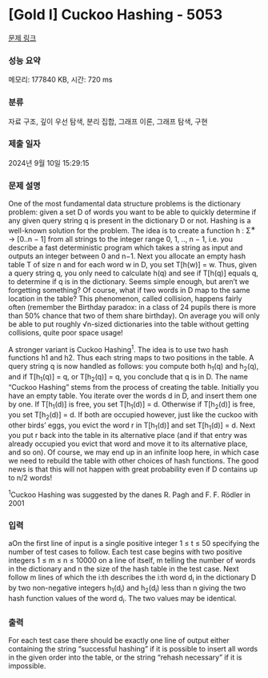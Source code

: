 # [Gold I] Cuckoo Hashing - 5053 

[문제 링크](https://www.acmicpc.net/problem/5053) 

### 성능 요약

메모리: 177840 KB, 시간: 720 ms

### 분류

자료 구조, 깊이 우선 탐색, 분리 집합, 그래프 이론, 그래프 탐색, 구현

### 제출 일자

2024년 9월 10일 15:29:15

### 문제 설명

<p>One of the most fundamental data structure problems is the dictionary problem: given a set D of words you want to be able to quickly determine if any given query string q is present in the dictionary D or not. Hashing is a well-known solution for the problem. The idea is to create a function h : Σ<sup>∗</sup> → [0..n − 1] from all strings to the integer range 0, 1, .., n − 1, i.e. you describe a fast deterministic program which takes a string as input and outputs an integer between 0 and n−1. Next you allocate an empty hash table T of size n and for each word w in D, you set T[h(w)] = w. Thus, given a query string q, you only need to calculate h(q) and see if T[h(q)] equals q, to determine if q is in the dictionary. Seems simple enough, but aren’t we forgetting something? Of course, what if two words in D map to the same location in the table? This phenomenon, called collision, happens fairly often (remember the Birthday paradox: in a class of 24 pupils there is more than 50% chance that two of them share birthday). On average you will only be able to put roughly √n-sized dictionaries into the table without getting collisions, quite poor space usage!</p>

<p>A stronger variant is Cuckoo Hashing<sup>1</sup>. The idea is to use two hash functions h1 and h2. Thus each string maps to two positions in the table. A query string q is now handled as follows: you compute both h<sub>1</sub>(q) and h<sub>2</sub>(q), and if T[h<sub>1</sub>(q)] = q, or T[h<sub>2</sub>(q)] = q, you conclude that q is in D. The name “Cuckoo Hashing” stems from the process of creating the table. Initially you have an empty table. You iterate over the words d in D, and insert them one by one. If T[h<sub>1</sub>(d)] is free, you set T[h<sub>1</sub>(d)] = d. Otherwise if T[h<sub>2</sub>(d)] is free, you set T[h<sub>2</sub>(d)] = d. If both are occupied however, just like the cuckoo with other birds’ eggs, you evict the word r in T[h<sub>1</sub>(d)] and set T[h<sub>1</sub>(d)] = d. Next you put r back into the table in its alternative place (and if that entry was already occupied you evict that word and move it to its alternative place, and so on). Of course, we may end up in an infinite loop here, in which case we need to rebuild the table with other choices of hash functions. The good news is that this will not happen with great probability even if D contains up to n/2 words!</p>

<p><sup>1</sup>Cuckoo Hashing was suggested by the danes R. Pagh and F. F. Rödler in 2001</p>

### 입력 

 <p>aOn the first line of input is a single positive integer 1 ≤ t ≤ 50 specifying the number of test cases to follow. Each test case begins with two positive integers 1 ≤ m ≤ n ≤ 10000 on a line of itself, m telling the number of words in the dictionary and n the size of the hash table in the test case. Next follow m lines of which the i:th describes the i:th word d<sub>i</sub> in the dictionary D by two non-negative integers h<sub>1</sub>(d<sub>i</sub>) and h<sub>2</sub>(d<sub>i</sub>) less than n giving the two hash function values of the word d<sub>i</sub>. The two values may be identical.</p>

### 출력 

 <p>For each test case there should be exactly one line of output either containing the string “successful hashing” if it is possible to insert all words in the given order into the table, or the string “rehash necessary” if it is impossible.</p>

